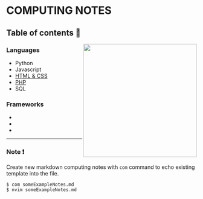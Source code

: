 # COMPUTING NOTES

## Table of contents 📑

<img src="https://planspace.org/20151206-how_to_eat_computers/img/cat_at_mini_desk.jpg" height="300" align="right">

### Languages 

* Python
* Javascript
* [HTML & CSS](bachelor-1/HTMLCSS.md)
* [PHP](bachelor-1/PHP.md)
* SQL

### Frameworks

*
*
*

---

### Note ❗

Create new markdown computing notes with `com` command to echo existing template into the file.

```console
$ com someExampleNotes.md
$ nvim someExampleNotes.md
```
